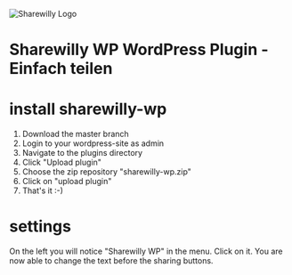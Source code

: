 ![Sharewilly Logo](https://github.com/sharewilly/sharewilly/blob/gh-pages/images/sharewilly-wp-plugin-m.png)

# Sharewilly WP WordPress Plugin - Einfach teilen

# install sharewilly-wp

1. Download the master branch
2. Login to your wordpress-site as admin
3. Navigate to the plugins directory
4. Click "Upload plugin"
5. Choose the zip repository "sharewilly-wp.zip"
6. Click on "upload plugin"
7. That's it :-)

# settings

On the left you will notice "Sharewilly WP" in the menu. Click on it. You are now able to change the text before the sharing buttons.
